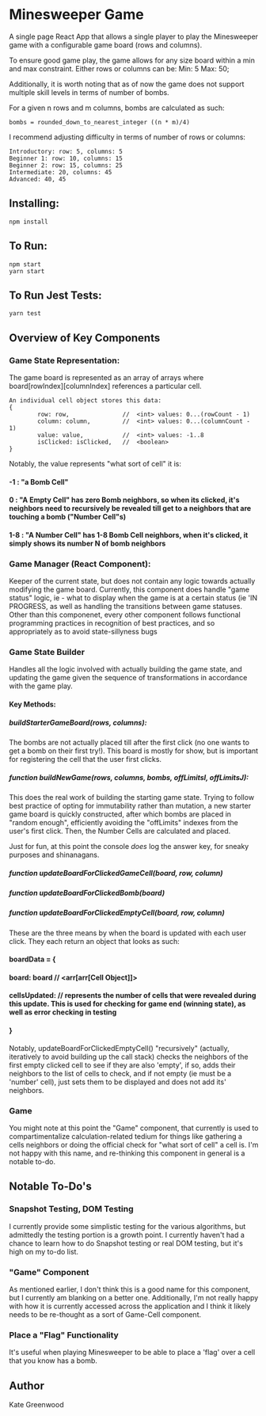 # Minesweeper Game

A single page React App that allows a single player to play the Minesweeper game with a configurable game board (rows and columns).

To ensure good game play, the game allows for any size board within a min and max
constraint. Either rows or columns can be:
    Min: 5
    Max: 50;

Additionally, it is worth noting that as of now the game does not support multiple skill levels in terms of number of bombs. 

For a given n rows and m columns, bombs are calculated as such:
```
bombs = rounded_down_to_nearest_integer ((n * m)/4)
```
I recommend adjusting difficulty in terms of number of rows or columns:

```
Introductory: row: 5, columns: 5
Beginner 1: row: 10, columns: 15
Beginner 2: row: 15, columns: 25
Intermediate: 20, columns: 45
Advanced: 40, 45
``` 

## Installing:

```
npm install
```

## To Run:

```
npm start
yarn start
```
## To Run Jest Tests:

```
yarn test
```

## Overview of Key Components 

### Game State Representation:
The game board is represented as an array of arrays where board[rowIndex][columnIndex] references a particular cell.  
    
```
An individual cell object stores this data:
{
        row: row,               //  <int> values: 0...(rowCount - 1)
        column: column,         //  <int> values: 0...(columnCount - 1)
        value: value,           //  <int> values: -1..8
        isClicked: isClicked,   //  <boolean>
}
```

Notably, the value represents "what sort of cell" it is:


#### -1  :    "a Bomb Cell"
#### 0   :    "A Empty Cell" has zero Bomb neighbors, so when its clicked, it's neighbors need to recursively be revealed till get to a neighbors that are touching a bomb ("Number Cell"s)
#### 1-8 :    "A Number Cell" has 1-8 Bomb Cell neighbors, when it's clicked, it simply shows its number N of bomb neighbors   


### Game Manager (React Component):
Keeper of the current state, but does not contain any logic towards actually modifying the game board.  Currently, this component does handle "game status" logic, ie - what to display when the game is at a certain status (ie 'IN PROGRESS, as well as handling the transitions between game statuses.  Other than this componenet, every other component follows functional programming practices in recognition of best practices, and so appropriately as to avoid state-sillyness bugs

### Game State Builder
Handles all the logic involved with actually building the game state, and updating the game given the sequence of transformations in accordance with the game play.

#### Key Methods:
##### buildStarterGameBoard(rows, columns):
The bombs are not actually placed till after the first click (no one wants to get a bomb on their first try!).  This board is mostly for show, but is important for registering the cell that the user first clicks.
    
##### function buildNewGame(rows, columns, bombs, offLimitsI, offLimitsJ):
This does the real work of building the starting game state. Trying to follow best practice of opting for immutability rather than mutation, a new starter game board is quickly constructed, after which bombs are placed in "random enough", efficiently avoiding the "offLimits" indexes from the user's first click. Then, the Number Cells are calculated and placed.

Just for fun, at this point the console *does* log the answer key, for sneaky purposes and shinanagans.

##### function updateBoardForClickedGameCell(board, row, column)
##### function updateBoardForClickedBomb(board)
##### function updateBoardForClickedEmptyCell(board, row, column)
These are the three means by when the board is updated with each user click.
They each return an object that looks as such:

#### boardData = {
####    board: board    // <arr[arr[Cell Object]]>
####    cellsUpdated:   // <int> represents the number of cells that were revealed during this update. This is used for checking for game end (winning state), as well as error checking in testing
#### }


Notably, updateBoardForClickedEmptyCell() "recursively" (actually, iteratively to avoid building up the call stack) checks the neighbors of the first empty clicked cell to see if they are also 'empty', if so, adds their neighbors to the list of cells to check, and if not empty (ie must be a 'number' cell), just sets them to be displayed and does not add its' neighbors. 

### Game 
You might note at this point the "Game" component, that currently is used to compartimentalize calculation-related tedium for things like gathering a cells neighbors or doing the official check for "what sort of cell" a cell is.  I'm not happy with this name, and re-thinking this component in general is a notable to-do.

## Notable To-Do's
### Snapshot Testing, DOM Testing
I currently provide some simplistic testing for the various algorithms, but admittedly the testing portion is a growth point.  I currently haven't had a chance to learn how to do Snapshot testing or real DOM testing, but it's high on my to-do list.

### "Game" Component
As mentioned earlier, I don't think this is a good name for this component, but I currently am blanking on a better one. Additionally, I'm not really happy with how it is currently accessed across the application and I think it likely needs to be re-thought as a sort of Game-Cell component.

### Place a "Flag" Functionality
It's useful when playing Minesweeper to be able to place a 'flag' over a cell that you know has a bomb.   

## Author
Kate Greenwood
